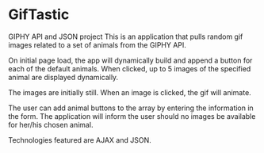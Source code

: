 # GifTastic
GIPHY API and JSON project
This is an application that pulls random gif images related to a set of animals from the GIPHY API. 

On initial page load, the app will dynamically build and append a button for each of the default animals. When clicked, up to 5 images of the specified animal are displayed dynamically.

The images are initially still. When an image is clicked, the gif will animate.

The user can add animal buttons to the array by entering the information in the form. The application will inform the user should no images be available for her/his chosen animal.

Technologies featured are AJAX and JSON.
